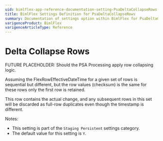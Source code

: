 ```yaml
---
uid: bimlflex-app-reference-documentation-setting-PsaDeltaCollapseRows
title: BimlFlex Settings Definition for PsaDeltaCollapseRows
summary: Documentation of settings option within BimlFlex for PsaDeltaCollapseRows
varigenceProduct: BimlFlex
varigenceArticleType: Reference
---
```


# Delta Collapse Rows

FUTURE PLACEHOLDER: Should the PSA Processing apply row collapsing logic.

Assuming the FlexRowEffectiveDateTime for a given set of rows is sequential but different, but the row values (checksum) is the same for these rows only the first row is retained.

This row contains the actual change, and any subsequent rows in this set will be discarded as full-row duplicates even though the timestamp is different.

Notes:

* This setting is part of the `Staging Persistent` settings category.
* The default value for this setting is `Y`.
